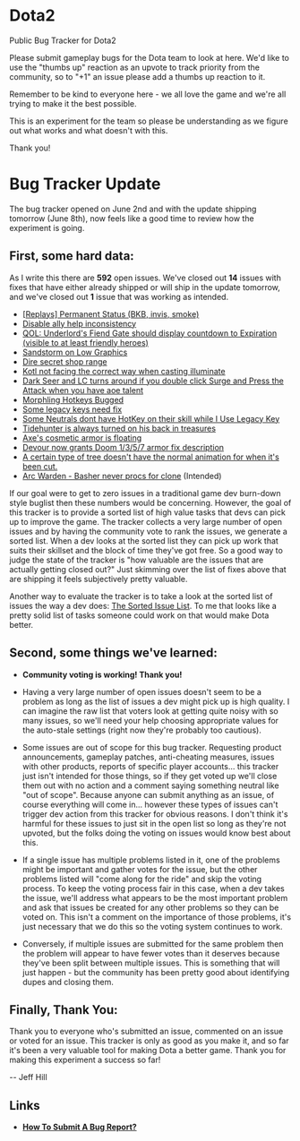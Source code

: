 # Dota2

Public Bug Tracker for Dota2

Please submit gameplay bugs for the Dota team to look at here. We'd like to use the "thumbs up" reaction as an upvote to track priority from the community, so to "+1" an issue please add a thumbs up reaction to it.

Remember to be kind to everyone here - we all love the game and we're all trying to make it the best possible.

This is an experiment for the team so please be understanding as we figure out what works and what doesn't with this.

Thank you!

# Bug Tracker Update

The bug tracker opened on June 2nd and with the update shipping tomorrow (June 8th), now feels like a good time to review how the experiment is going.

## First, some hard data:

As I write this there are **592** open issues. We've closed out **14** issues with fixes that have either already shipped or will ship in the update tomorrow, and we've closed out **1** issue that was working as intended.

- [[Replays] Permanent Status (BKB, invis, smoke)](https://github.com/jeffhill/Dota2/issues/53)
- [Disable ally help inconsistency](https://github.com/jeffhill/Dota2/issues/15)
- [QOL: Underlord's Fiend Gate should display countdown to Expiration (visible to at least friendly heroes)](https://github.com/jeffhill/Dota2/issues/47)
- [Sandstorm on Low Graphics](https://github.com/jeffhill/Dota2/issues/222)
- [Dire secret shop range](https://github.com/jeffhill/Dota2/issues/64)
- [Kotl not facing the correct way when casting illuminate](https://github.com/jeffhill/Dota2/issues/13)
- [Dark Seer and LC turns around if you double click Surge and Press the Attack when you have aoe talent](https://github.com/jeffhill/Dota2/issues/22)
- [Morphling Hotkeys Bugged](https://github.com/jeffhill/Dota2/issues/3)
- [Some legacy keys need fix](https://github.com/jeffhill/Dota2/issues/7)
- [Some Neutrals dont have HotKey on their skill while I Use Legacy Key](https://github.com/jeffhill/Dota2/issues/327)
- [Tidehunter is always turned on his back in treasures](https://github.com/jeffhill/Dota2/issues/415)
- [Axe's cosmetic armor is floating](https://github.com/jeffhill/Dota2/issues/414)
- [Devour now grants Doom 1/3/5/7 armor fix description](https://github.com/jeffhill/Dota2/issues/152)
- [A certain type of tree doesn't have the normal animation for when it's been cut.](https://github.com/jeffhill/Dota2/issues/38)
- [Arc Warden - Basher never procs for clone](https://github.com/jeffhill/Dota2/issues/48) (Intended)

If our goal were to get to zero issues in a traditional game dev burn-down style buglist then these numbers would be concerning. However, the goal of this tracker is to provide a sorted list of high value tasks that devs can pick up to improve the game. The tracker collects a very large number of open issues and by having the community vote to rank the issues, we generate a sorted list. When a dev looks at the sorted list they can pick up work that suits their skillset and the block of time they've got free. So a good way to judge the state of the tracker is "how valuable are the issues that are actually getting closed out?" Just skimming over the list of fixes above that are shipping it feels subjectively pretty valuable.

Another way to evaluate the tracker is to take a look at the sorted list of issues the way a dev does:
[The Sorted Issue List](https://github.com/jeffhill/Dota2/issues?q=is%3Aissue+is%3Aopen+sort%3Areactions-%2B1-desc). To me that looks like a pretty solid list of tasks someone could work on that would make Dota better.

## Second, some things we've learned:

- **Community voting is working! Thank you!**

- Having a very large number of open issues doesn't seem to be a problem as long as the list of issues a dev might pick up is high quality. I can imagine the raw list that voters look at getting quite noisy with so many issues, so we'll need your help choosing appropriate values for the auto-stale settings (right now they're probably too cautious).

- Some issues are out of scope for this bug tracker. Requesting product announcements, gameplay patches, anti-cheating measures, issues with other products, reports of specific player accounts... this tracker just isn't intended for those things, so if they get voted up we'll close them out with no action and a comment saying something neutral like "out of scope". Because anyone can submit anything as an issue, of course everything will come in... however these types of issues can't trigger dev action from this tracker for obvious reasons. I don't think it's harmful for these issues to just sit in the open list so long as they're not upvoted, but the folks doing the voting on issues would know best about this.

- If a single issue has multiple problems listed in it, one of the problems might be important and gather votes for the issue, but the other problems listed will "come along for the ride" and skip the voting process. To keep the voting process fair in this case, when a dev takes the issue, we'll address what appears to be the most important problem and ask that issues be created for any other problems so they can be voted on. This isn't a comment on the importance of those problems, it's just necessary that we do this so the voting system continues to work.

- Conversely, if multiple issues are submitted for the same problem then the problem will appear to have fewer votes than it deserves because they've been split between multiple issues. This is something that will just happen - but the community has been pretty good about identifying dupes and closing them.

## Finally, Thank You:

Thank you to everyone who's submitted an issue, commented on an issue or voted for an issue. This tracker is only as good as you make it, and so far it's been a very valuable tool for making Dota a better game. Thank you for making this experiment a success so far!

-- Jeff Hill

## **Links**

- [**How To Submit A Bug Report?**](CONTRIBUTING.md)
